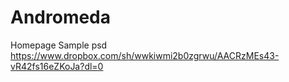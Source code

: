 # Andromeda
Homepage
Sample psd
https://www.dropbox.com/sh/wwkiwmi2b0zgrwu/AACRzMEs43-vR42fs16eZKoJa?dl=0
